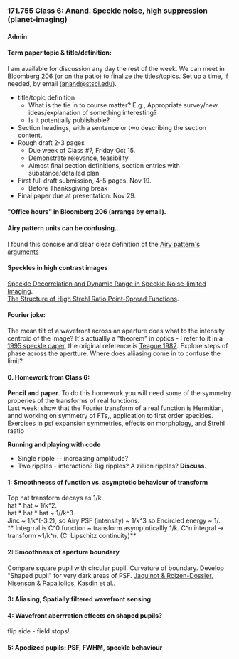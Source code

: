 ### 171.755 Class 6: Anand.  Speckle noise, high suppression (planet-imaging)

#### Admin 

####  Term paper topic & title/definition:  

I am available for discussion any day the rest of the week.  We can meet in Bloomberg 206 (or on the patio) to finalize the titles/topics.  Set up a time, if needed, by email (anand@stsci.edu).

+ title/topic definition  
	- What is the tie in to course matter? E.g., Appropriate survey/new ideas/explanation of something interesting?
	- Is it potentially publishable?  
+ Section headings, with a sentence or two describing the section content. 
+ Rough draft 2-3 pages
   - Due week of Class #7, Friday Oct 15.    
	- Demonstrate relevance, feasibility
	- Almost final section definitions, section entries with substance/detailed plan
+ First full draft submission, 4-5 pages.  Nov 19.  
	- Before Thanksgiving break
+ Final paper due at presentation.  Nov 29.  

####  "Office hours" in Bloomberg 206 (arrange by email). 
#### Airy pattern units can be confusing...   
I found this concise and clear clear definition of the [Airy pattern's arguments](http://web.ipac.caltech.edu/staff/fmasci/home/astro_refs/PSFtheory.pdf)



#### Speckles in high contrast images  
[Speckle Decorrelation and Dynamic Range in Speckle Noise-limited Imaging](https://ui.adsabs.harvard.edu/abs/2002ApJ...581L..59S/abstract).   
[The Structure of High Strehl Ratio Point-Spread Functions](https://ui.adsabs.harvard.edu/abs/2003ApJ...596..702P/abstract).  



#### Fourier joke:

The mean tilt of a wavefront across an aperture does what to the intensity centroid of the image?  It's actuallly a "theorem" in optics - I refer to it in a [1995 speckle paper](https://ui.adsabs.harvard.edu/abs/1995AJ....110..430S/abstract), the original reference is [Teague 1982](https://ui.adsabs.harvard.edu/abs/1982JOSA...72.1199T/abstract).  Explore steps of phase across the apertture.  Where does aliiasing come in to confuse the limit?


#### 0. Homework from Class 6:

**Pencil and paper**. To do this homework you will need some of the symmetry  properies of the transforms of real functions.  
Last week: show that the Fourier transform of a real function is Hermitian, annd working on symmetry of FTs,, application to first order speckles.  
Exercises in psf expansion symmetries, effects on morphology, and Strehl raatio

**Running and playing with code**    
- Single ripple -- increasing amplitude?  
- Two  ripples -  interaction?  Big ripples?  A zillion ripples?
**Discuss**. 

#### 1: Smoothnesss  of function vs. asymptotic behaviour  of transform

Top hat transform decays as 1/k.  
hat * hat ~ 1/k^2.   
hat * hat * hat ~ 1//k^3   
Jinc ~ 1/k^(-3.2),  so  Airy PSF (intensity) ~ 1/k^3 so Encircled energy ~ 1/.  
** Integrral is C^0 function ~ transform asymptoticallly 1/k. C^n integral -> transform ~1/k^n. (C: Lipschitz continuity)**   

#### 2: Smoothness of aperture boundary

Compare square pupil  with  circular pupil.  Curvature of boundary.  Develop "Shaped pupil" for very dark areas of PSF.   [Jaquinot \& Roizen-Dossier](https://ui.adsabs.harvard.edu/abs/1964PrOpt...3...29J/abstract),   [Nisenson \& Papaliolios](https://ui.adsabs.harvard.edu/abs/2001ApJ...548L.201N/abstract),   [Kasdin et al.](https://ui.adsabs.harvard.edu/abs/2003ApJ...582.1147K/abstract).

#### 3: Aliasing, Spatially filtered wavefront sensing   

#### 4: Wavefront aberrration effects on shaped pupils?
flip side - field stops!

#### 5: Apodized pupils:  PSF, FWHM, speckle behaviour 



